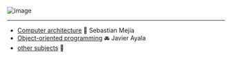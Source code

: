 ![image](https://github.com/Inf0sth/School_works/assets/106565371/cb03c77d-c2b2-4e36-a3db-ffa251f871fb)

---
- [Computer architecture](/A_d_C) 💽 Sebastian Mejía
- [Object-oriented programming](/POO) 🚘 Javier Ayala
- [other subjects](/Others) 👾
